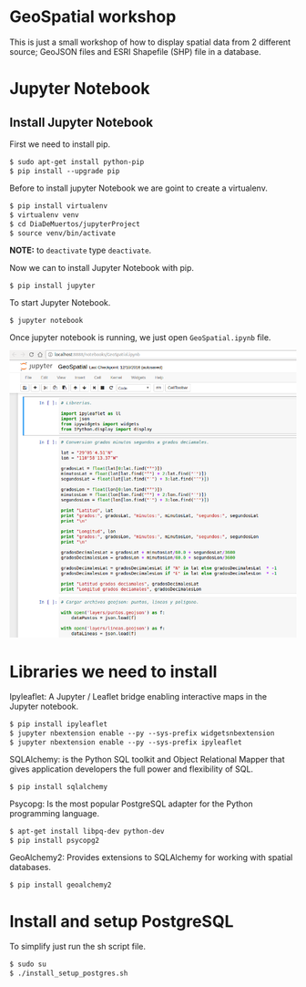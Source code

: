 # GeoSpatial workshop

This is just a small workshop of how to display spatial data from 2 different source; GeoJSON files and ESRI Shapefile (SHP) file in a database.

# Jupyter Notebook

## Install Jupyter Notebook

First we need to install pip.

```
$ sudo apt-get install python-pip
$ pip install --upgrade pip
```

Before to install jupyter Notebook we are goint to create a virtualenv.

```
$ pip install virtualenv
$ virtualenv venv  
$ cd DiaDeMuertos/jupyterProject
$ source venv/bin/activate
```
**NOTE:** to `deactivate` type `deactivate`.

Now we can to install Jupyter Notebook with pip.

```
$ pip install jupyter
```

To start Jupyter Notebook.

```
$ jupyter notebook
```

Once jupyter notebook is running, we just open `GeoSpatial.ipynb` file.

![screenshoot](screenshoot.png)

# Libraries we need to install

Ipyleaflet: A Jupyter / Leaflet bridge enabling interactive maps in the Jupyter notebook.

```
$ pip install ipyleaflet
$ jupyter nbextension enable --py --sys-prefix widgetsnbextension
$ jupyter nbextension enable --py --sys-prefix ipyleaflet
```

SQLAlchemy: is the Python SQL toolkit and Object Relational Mapper that gives application developers the full power and flexibility of SQL.

```
$ pip install sqlalchemy
```

Psycopg: Is the most popular PostgreSQL adapter for the Python programming language.

```
$ apt-get install libpq-dev python-dev
$ pip install psycopg2
```

GeoAlchemy2: Provides extensions to SQLAlchemy for working with spatial databases.

```
$ pip install geoalchemy2
```

# Install and setup PostgreSQL

To simplify just run the sh script file.

```
$ sudo su
$ ./install_setup_postgres.sh
```


